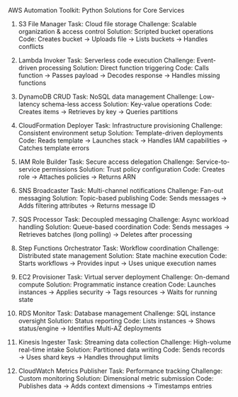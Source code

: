 AWS Automation Toolkit: Python Solutions for Core Services
1. S3 File Manager
Task: Cloud file storage
Challenge: Scalable organization & access control
Solution: Scripted bucket operations
Code: Creates bucket → Uploads file → Lists buckets → Handles conflicts

2. Lambda Invoker
Task: Serverless code execution
Challenge: Event-driven processing
Solution: Direct function triggering
Code: Calls function → Passes payload → Decodes response → Handles missing functions

3. DynamoDB CRUD
Task: NoSQL data management
Challenge: Low-latency schema-less access
Solution: Key-value operations
Code: Creates items → Retrieves by key → Queries partitions

4. CloudFormation Deployer
Task: Infrastructure provisioning
Challenge: Consistent environment setup
Solution: Template-driven deployments
Code: Reads template → Launches stack → Handles IAM capabilities → Catches template errors

5. IAM Role Builder
Task: Secure access delegation
Challenge: Service-to-service permissions
Solution: Trust policy configuration
Code: Creates role → Attaches policies → Returns ARN

6. SNS Broadcaster
Task: Multi-channel notifications
Challenge: Fan-out messaging
Solution: Topic-based publishing
Code: Sends messages → Adds filtering attributes → Returns message ID

7. SQS Processor
Task: Decoupled messaging
Challenge: Async workload handling
Solution: Queue-based coordination
Code: Sends messages → Retrieves batches (long polling) → Deletes after processing

8. Step Functions Orchestrator
Task: Workflow coordination
Challenge: Distributed state management
Solution: State machine execution
Code: Starts workflows → Provides input → Uses unique execution names

9. EC2 Provisioner
Task: Virtual server deployment
Challenge: On-demand compute
Solution: Programmatic instance creation
Code: Launches instances → Applies security → Tags resources → Waits for running state

10. RDS Monitor
Task: Database management
Challenge: SQL instance oversight
Solution: Status reporting
Code: Lists instances → Shows status/engine → Identifies Multi-AZ deployments

11. Kinesis Ingester
Task: Streaming data collection
Challenge: High-volume real-time intake
Solution: Partitioned data writing
Code: Sends records → Uses shard keys → Handles throughput limits

12. CloudWatch Metrics Publisher
Task: Performance tracking
Challenge: Custom monitoring
Solution: Dimensional metric submission
Code: Publishes data → Adds context dimensions → Timestamps entries

